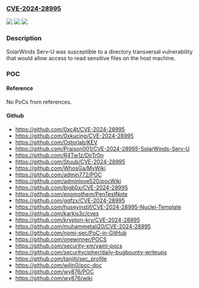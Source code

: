### [CVE-2024-28995](https://cve.mitre.org/cgi-bin/cvename.cgi?name=CVE-2024-28995)
![](https://img.shields.io/static/v1?label=Product&message=SolarWinds%20Serv-U%20&color=blue)
![](https://img.shields.io/static/v1?label=Version&message=n%2Fa&color=blue)
![](https://img.shields.io/static/v1?label=Vulnerability&message=CWE-22%20Improper%20Limitation%20of%20a%20Pathname%20to%20a%20Restricted%20Directory%20('Path%20Traversal')&color=brighgreen)

### Description

SolarWinds Serv-U was susceptible to a directory transversal vulnerability that would allow access to read sensitive files on the host machine.    

### POC

#### Reference
No PoCs from references.

#### Github
- https://github.com/0xc4t/CVE-2024-28995
- https://github.com/0xkucing/CVE-2024-28995
- https://github.com/Ostorlab/KEV
- https://github.com/Praison001/CVE-2024-28995-SolarWinds-Serv-U
- https://github.com/R4Tw1z/DirTr0n
- https://github.com/Stuub/CVE-2024-28995
- https://github.com/WhosGa/MyWiki
- https://github.com/admin772/POC
- https://github.com/adminlove520/pocWiki
- https://github.com/bigb0x/CVE-2024-28995
- https://github.com/enomothem/PenTestNote
- https://github.com/ggfzx/CVE-2024-28995
- https://github.com/huseyinstif/CVE-2024-28995-Nuclei-Template
- https://github.com/karkis3c/cves
- https://github.com/krypton-kry/CVE-2024-28995
- https://github.com/muhammetali20/CVE-2024-28995
- https://github.com/nomi-sec/PoC-in-GitHub
- https://github.com/onewinner/POCS
- https://github.com/security-xm/yaml-pocs
- https://github.com/securitycipher/daily-bugbounty-writeups
- https://github.com/tanjiti/sec_profile
- https://github.com/wjlin0/poc-doc
- https://github.com/wy876/POC
- https://github.com/wy876/wiki

